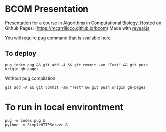 # BCOM Presentation

Presentation for a course in Algorithms in Computational Biology.
Hosted on Github Pages: (https://mcarrilloco.github.io/bcom)
Made with [reveal.js](https://github.com/hakimel/reveal.js)

You will require pug command that is available [here](https://github.com/pugjs/pug)

## To deploy

```
pug index.pug && git add -A && git commit -am "Test" && git push origin gh-pages
```

Without pug compilation:

```
git add -A && git commit -am "Test" && git push origin gh-pages
```

# To run in local environtment

```
pug -w index.pug &
python -m SimpleHTTPServer &
```
